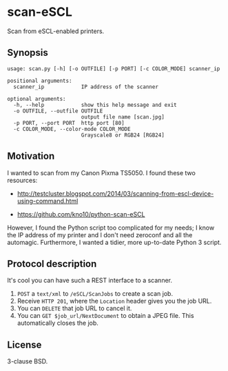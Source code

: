 # scan-eSCL

Scan from eSCL-enabled printers.

## Synopsis

```
usage: scan.py [-h] [-o OUTFILE] [-p PORT] [-c COLOR_MODE] scanner_ip

positional arguments:
  scanner_ip            IP address of the scanner

optional arguments:
  -h, --help            show this help message and exit
  -o OUTFILE, --outfile OUTFILE
                        output file name [scan.jpg]
  -p PORT, --port PORT  http port [80]
  -c COLOR_MODE, --color-mode COLOR_MODE
                        Grayscale8 or RGB24 [RGB24]
```

## Motivation

I wanted to scan from my Canon Pixma TS5050. I found these two resources:

* http://testcluster.blogspot.com/2014/03/scanning-from-escl-device-using-command.html

* https://github.com/kno10/python-scan-eSCL

However, I found the Python script too complicated for my needs; I know the IP
address of my printer and I don't need zeroconf and all the automagic.
Furthermore, I wanted a tidier, more up-to-date Python 3 script.

## Protocol description

It's cool you can have such a REST interface to a scanner.

1. `POST` a `text/xml` to `/eSCL/ScanJobs` to create a scan job.
2. Receive `HTTP 201`, where the `Location` header gives you the job URL.
3. You can `DELETE` that job URL to cancel it.
4. You can `GET $job_url/NextDocument` to obtain a JPEG file.
   This automatically closes the job.

## License

3-clause BSD.
